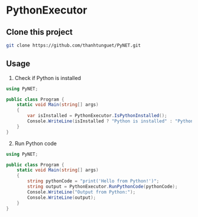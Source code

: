 # PythonExecutor

## Clone this project

```sh
git clone https://github.com/thanhtunguet/PyNET.git
```

## Usage

1. Check if Python is installed

```cs
using PyNET;

public class Program {
    static void Main(string[] args)
    {
        var isInstalled = PythonExecutor.IsPythonInstalled();
        Console.WriteLine(isInstalled ? "Python is installed" : "Python is not installed");
    }   
}
```

2. Run Python code

```csharp
using PyNET;

public class Program {
    static void Main(string[] args)
    {
        string pythonCode = "print('Hello from Python!')";
        string output = PythonExecutor.RunPythonCode(pythonCode);
        Console.WriteLine("Output from Python:");
        Console.WriteLine(output);
    }   
}
```
